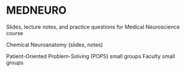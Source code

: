 # MEDNEURO
Slides, lecture notes, and practice questions for Medical Neuroscience course


Chemical Neuroanatomy (slides, notes)

Patient-Oriented Problem-Solving (POPS) small groups
Faculty small groups
